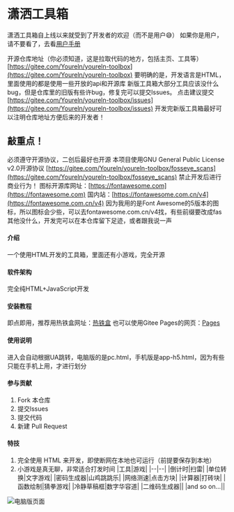 # 潇洒工具箱
潇洒工具箱自上线以来就受到了开发者的欢迎（而不是用户😅）
如果你是用户，请不要看了，去看[用户手册](/2023/06/26/用户指南/)
<!--more-->
开源仓库地址（你必须知道，这是拉取代码的地方，包括主页、工具等）
[https://gitee.com/Youreln/youreln-toolbox](https://gitee.com/Youreln/youreln-toolbox)
要明确的是，开发语言是HTML，里面使用的都是使用一些开放的api和开源库
新版工具箱大部分工具应该没什么bug，但是仓库里的旧版有些许bug，修复完可以提交lssues。
点击建议提交
[https://gitee.com/Youreln/youreln-toolbox/issues](https://gitee.com/Youreln/youreln-toolbox/issues)
开发完新版工具箱最好可以注明仓库地址方便后来的开发者！
## 敲重点！ ##
必须遵守开源协议，二创后最好也开源
本项目使用GNU General Public License v2.0开源协议
[https://gitee.com/Youreln/youreln-toolbox/fosseye_scans](https://gitee.com/Youreln/youreln-toolbox/fosseye_scans)
禁止开发后进行商业行为！
图标开源库网址：[https://fontawesome.com](https://fontawesome.com)
国内站：[https://fontawesome.com.cn/v4](https://fontawesome.com.cn/v4)
因为我用的是Font Awesome的5版本的图标，所以图标会少些，可以去fontawesome.com.cn/v4找，有些前缀要改成fas
其他没什么，开发完可以在本仓库留下足迹，或者跟我说一声
#### 介绍
一个使用HTML开发的工具箱，里面还有小游戏，完全开源

#### 软件架构
完全纯HTML+JavaScript开发


#### 安装教程

即点即用，推荐用热铁盒网址：[热铁盒](https://youreln.rth1.one)
也可以使用Gitee Pages的网页：[Pages](https://youreln.gitee.io/youreln-toolbox)

#### 使用说明

进入会自动根据UA跳转，电脑版的是pc.html，手机版是app-h5.html，因为有些只能在手机上用，才进行划分

#### 参与贡献

1.  Fork 本仓库
2.  提交lssues
3.  提交代码
4.  新建 Pull Request


#### 特技

1.  完全使用 HTML 来开发，即使断网在本地也可运行（前提要保存到本地）
2.  小游戏是真无聊，非常适合打发时间
|工具|游戏|
|--|--|
|倒计时|扫雷|
|单位转换|文字游戏|
|密码生成器|山鸡跳跳乐|
|网络测速|点击方块|
|计算器|打砖块|
|函数绘制|猜拳游戏|
|冷静草稿框|数字华容道|
|二维码生成器||
|and so on...||

![电脑版页面](https://pic.imgdb.cn/item/649931f21ddac507ccd56f23.jpg "在这里输入图片标题")

